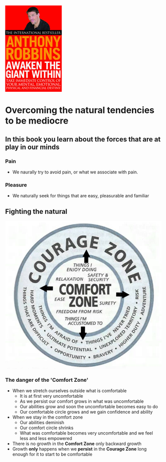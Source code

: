 ![cover](images/cover-awaken.jpg)
# Overcoming the natural tendencies to be mediocre
## In this book you learn about the forces that are at play in our minds
### Pain
- We naurally try to avoid pain, or what we associate with pain.
### Pleasure
- We naturally seek for things that are easy, pleasurable and familiar
## Fighting the natural 
![Couragezone](images/couragezone.jpg)
### The danger of the 'Comfort Zone' 
- When we stretch ourselves outside what is comfortable
  - It is at first very uncomfortable
  - As we persist our comfort grows in what was uncomfortable
  - Our abilities grow and soon the uncomfortable becomes easy to do
  - Our comfortable circle grows and we gain confidence and ability
- When we stay in the comfort zone
  - Our abilities deminish
  - Our comfort circle shrinks
  - What was comfortable becomes very uncomfortable and we feel less and less empowered
- There is no growth in the **Comfort Zone** only backward growth
- Growth **only** happens when we **persist** in the **Courage Zone** long enough for it to start to be comfortable
